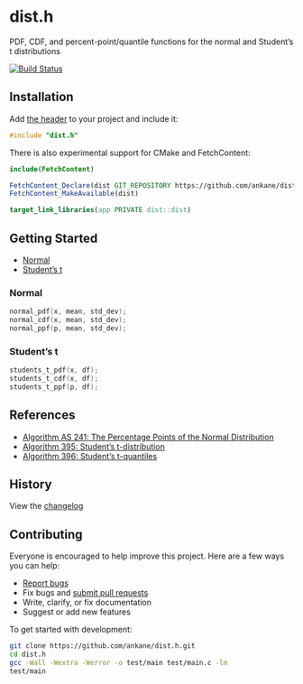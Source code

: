 # dist.h

PDF, CDF, and percent-point/quantile functions for the normal and Student’s t distributions

[![Build Status](https://github.com/ankane/dist.h/actions/workflows/build.yml/badge.svg)](https://github.com/ankane/dist.h/actions)

## Installation

Add [the header](https://raw.githubusercontent.com/ankane/dist.h/v0.3.0/include/dist.h) to your project and include it:

```cpp
#include "dist.h"
```

There is also experimental support for CMake and FetchContent:

```cmake
include(FetchContent)

FetchContent_Declare(dist GIT_REPOSITORY https://github.com/ankane/dist.h.git GIT_TAG 50040bb82dd5a62054066d71ce89dfab5f75c836)
FetchContent_MakeAvailable(dist)

target_link_libraries(app PRIVATE dist::dist)
```

## Getting Started

- [Normal](#normal)
- [Student’s t](#students-t)

### Normal

```c
normal_pdf(x, mean, std_dev);
normal_cdf(x, mean, std_dev);
normal_ppf(p, mean, std_dev);
```

### Student’s t

```c
students_t_pdf(x, df);
students_t_cdf(x, df);
students_t_ppf(p, df);
```

## References

- [Algorithm AS 241: The Percentage Points of the Normal Distribution](https://www.jstor.org/stable/2347330)
- [Algorithm 395: Student’s t-distribution](https://dl.acm.org/doi/10.1145/355598.355599)
- [Algorithm 396: Student’s t-quantiles](https://dl.acm.org/doi/10.1145/355598.355600)

## History

View the [changelog](https://github.com/ankane/dist.h/blob/master/CHANGELOG.md)

## Contributing

Everyone is encouraged to help improve this project. Here are a few ways you can help:

- [Report bugs](https://github.com/ankane/dist.h/issues)
- Fix bugs and [submit pull requests](https://github.com/ankane/dist.h/pulls)
- Write, clarify, or fix documentation
- Suggest or add new features

To get started with development:

```sh
git clone https://github.com/ankane/dist.h.git
cd dist.h
gcc -Wall -Wextra -Werror -o test/main test/main.c -lm
test/main
```
